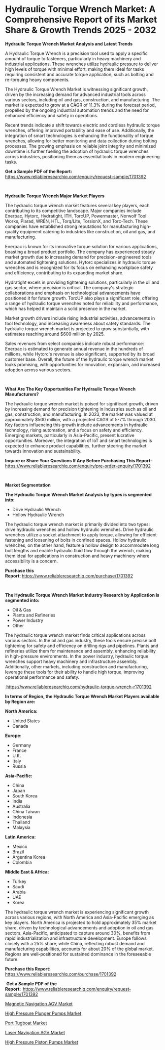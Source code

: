 <p><h1>Hydraulic Torque Wrench Market: A Comprehensive Report of its Market Share & Growth Trends 2025 - 2032</h1></p><p><strong>Hydraulic Torque Wrench Market Analysis and Latest Trends</strong></p>
<p><p>A Hydraulic Torque Wrench is a precision tool used to apply a specific amount of torque to fasteners, particularly in heavy machinery and industrial applications. These wrenches utilize hydraulic pressure to deliver high levels of torque with minimal effort, making them ideal for tasks requiring consistent and accurate torque application, such as bolting and re-torquing heavy components.</p><p>The Hydraulic Torque Wrench Market is witnessing significant growth, driven by the increasing demand for advanced industrial tools across various sectors, including oil and gas, construction, and manufacturing. The market is expected to grow at a CAGR of 11.3% during the forecast period, propelled by the ongoing industrial automation trends and the need for enhanced efficiency and safety in operations. </p><p>Recent trends indicate a shift towards electric and cordless hydraulic torque wrenches, offering improved portability and ease of use. Additionally, the integration of smart technologies is enhancing the functionality of torque wrenches, allowing for better monitoring and data collection during bolting processes. The growing emphasis on reliable joint integrity and minimized downtime is further fuelling the adoption of hydraulic torque wrenches across industries, positioning them as essential tools in modern engineering tasks.</p></p>
<p><strong>Get a Sample PDF of the Report:&nbsp;</strong> <a href="https://www.reliableresearchiq.com/enquiry/request-sample/1701392?utm_campaign=1876&utm_medium=2&utm_source=Github&utm_content=ia&utm_term=08042025&utm_id=hydraulic-torque-wrench">https://www.reliableresearchiq.com/enquiry/request-sample/1701392</a></p>
<p>&nbsp;</p>
<p><strong>Hydraulic Torque Wrench Major Market Players</strong></p>
<p><p>The hydraulic torque wrench market features several key players, each contributing to its competitive landscape. Major companies include Enerpac, Hytorc, Hydratight, ITH, TorcUP, Powermaster, Norwolf Tool Works, Plarad, WREN, HTL, Torq/Lite, TorsionX, and Torc-Tech. These companies have established strong reputations for manufacturing high-quality equipment catering to industries like construction, oil and gas, and manufacturing.</p><p>Enerpac is known for its innovative torque solution for various applications, boasting a broad product portfolio. The company has experienced steady market growth due to increasing demand for precision-engineered tools and automated tightening solutions. Hytorc specializes in hydraulic torque wrenches and is recognized for its focus on enhancing workplace safety and efficiency, contributing to its expanding market share.</p><p>Hydratight excels in providing tightening solutions, particularly in the oil and gas sector, where precision is critical. The company's strategic collaborations and emphasis on technological advancements have positioned it for future growth. TorcUP also plays a significant role, offering a range of hydraulic torque wrenches noted for reliability and performance, which has helped it maintain a solid presence in the market.</p><p>Market growth drivers include rising industrial activities, advancements in tool technology, and increasing awareness about safety standards. The hydraulic torque wrench market is projected to grow substantially, with estimates reaching around $600 million by 2025.</p><p>Sales revenues from select companies indicate robust performance: Enerpac is estimated to generate annual revenue in the hundreds of millions, while Hytorc's revenue is also significant, supported by its broad customer base. Overall, the future of the hydraulic torque wrench market looks promising, with opportunities for innovation, expansion, and increased adoption across various sectors.</p></p>
<p>&nbsp;</p>
<p><strong>What Are The Key Opportunities For Hydraulic Torque Wrench Manufacturers?</strong></p>
<p><p>The hydraulic torque wrench market is poised for significant growth, driven by increasing demand for precision tightening in industries such as oil and gas, construction, and manufacturing. In 2023, the market was valued at approximately $500 million, with a projected CAGR of 5-7% through 2030. Key factors influencing this growth include advancements in hydraulic technology, rising automation, and a focus on safety and efficiency. Emerging markets, particularly in Asia-Pacific, present lucrative opportunities. Moreover, the integration of IoT and smart technologies is expected to enhance product capabilities, further steering the market towards innovation and sustainability.</p></p>
<p><strong>Inquire or Share Your Questions If Any Before Purchasing This Report:</strong> <a href="https://www.reliableresearchiq.com/enquiry/pre-order-enquiry/1701392?utm_campaign=1876&utm_medium=2&utm_source=Github&utm_content=ia&utm_term=08042025&utm_id=hydraulic-torque-wrench">https://www.reliableresearchiq.com/enquiry/pre-order-enquiry/1701392</a></p>
<p>&nbsp;</p>
<p><strong>Market Segmentation</strong></p>
<p><strong>The Hydraulic Torque Wrench Market Analysis by types is segmented into:</strong></p>
<p><ul><li>Drive Hydraulic Wrench</li><li>Hollow Hydraulic Wrench</li></ul></p>
<p><p>The hydraulic torque wrench market is primarily divided into two types: drive hydraulic wrenches and hollow hydraulic wrenches. Drive hydraulic wrenches utilize a socket attachment to apply torque, allowing for efficient fastening and loosening of bolts in confined spaces. Hollow hydraulic wrenches, on the other hand, feature a hollow design to accommodate long bolt lengths and enable hydraulic fluid flow through the wrench, making them ideal for applications in construction and heavy machinery where accessibility is a concern.</p></p>
<p><strong>Purchase this Report:&nbsp;</strong><a href="https://www.reliableresearchiq.com/purchase/1701392?utm_campaign=1876&utm_medium=2&utm_source=Github&utm_content=ia&utm_term=08042025&utm_id=hydraulic-torque-wrench">https://www.reliableresearchiq.com/purchase/1701392</a></p>
<p>&nbsp;</p>
<p><strong>The Hydraulic Torque Wrench Market Industry Research by Application is segmented into:</strong></p>
<p><ul><li>Oil & Gas</li><li>Plants and Refineries</li><li>Power Industry</li><li>Other</li></ul></p>
<p><p>The hydraulic torque wrench market finds critical applications across various sectors. In the oil and gas industry, these tools ensure precise bolt tightening for safety and efficiency on drilling rigs and pipelines. Plants and refineries utilize them for maintenance and assembly, enhancing reliability in high-pressure environments. In the power industry, hydraulic torque wrenches support heavy machinery and infrastructure assembly. Additionally, other markets, including construction and manufacturing, leverage these tools for their ability to handle high torque, improving operational performance and safety.</p></p>
<p><a href="https://www.reliableresearchiq.com/hydraulic-torque-wrench-r1701392?utm_campaign=1876&utm_medium=2&utm_source=Github&utm_content=ia&utm_term=08042025&utm_id=hydraulic-torque-wrench">&nbsp;https://www.reliableresearchiq.com/hydraulic-torque-wrench-r1701392</a></p>
<p><strong>In terms of Region, the Hydraulic Torque Wrench Market Players available by Region are:</strong></p>
<p>
    <p> <strong> North America: </strong>
        <ul>
            <li>United States</li>
            <li>Canada</li>
        </ul>
        </p> 
    <p> <strong> Europe: </strong>
        <ul>
            <li>Germany</li>
            <li>France</li>
            <li>U.K.</li>
            <li>Italy</li>
            <li>Russia</li>
        </ul>
        </p> 
    <p> <strong> Asia-Pacific: </strong>
        <ul>
            <li>China</li>
            <li>Japan</li>
            <li>South Korea</li>
            <li>India</li>
            <li>Australia</li>
            <li>China Taiwan</li>
            <li>Indonesia</li>
            <li>Thailand</li>
            <li>Malaysia</li>
        </ul>
        </p> 
    <p> <strong> Latin America: </strong>
        <ul>
            <li>Mexico</li>
            <li>Brazil</li>
            <li>Argentina Korea</li>
            <li>Colombia</li>
        </ul>
        </p> 
    <p> <strong> Middle East & Africa: </strong>
        <ul>
            <li>Turkey</li>
            <li>Saudi</li>
            <li>Arabia</li>
            <li>UAE</li>
            <li>Korea</li>
        </ul>
    </p>
    </p>
<p><p>The hydraulic torque wrench market is experiencing significant growth across various regions, with North America and Asia-Pacific emerging as key players. North America is projected to hold approximately 35% market share, driven by technological advancements and adoption in oil and gas sectors. Asia-Pacific, anticipated to capture around 30%, benefits from rapid industrialization and infrastructure development. Europe follows closely with a 25% share, while China, reflecting robust demand and manufacturing capabilities, accounts for about 20% of the global market. Regions are well-positioned for sustained dominance in the foreseeable future.</p></p>
<p><strong>Purchase this Report: </strong><a href="https://www.reliableresearchiq.com/purchase/1701392?utm_campaign=1876&utm_medium=2&utm_source=Github&utm_content=ia&utm_term=08042025&utm_id=hydraulic-torque-wrench">https://www.reliableresearchiq.com/purchase/1701392</a></p>
<p>&nbsp;<strong>Get a Sample PDF of the Report:&nbsp;&nbsp;</strong><a href="https://www.reliableresearchiq.com/enquiry/request-sample/1701392?utm_campaign=1876&utm_medium=2&utm_source=Github&utm_content=ia&utm_term=08042025&utm_id=hydraulic-torque-wrench">https://www.reliableresearchiq.com/enquiry/request-sample/1701392</a></p>
<p><strong></strong></p>
<p><p><a href="https://github.com/latilsmickl8/Market-Research-Report-List-1/blob/main/magnetic-navigation-agv-market.md?utm_campaign=1876&utm_medium=2&utm_source=Github&utm_content=ia&utm_term=08042025&utm_id=hydraulic-torque-wrench">Magnetic Navigation AGV Market</a></p><p><a href="https://github.com/habyoneub/Market-Research-Report-List-1/blob/main/high-pressure-plunger-pumps-market.md?utm_campaign=1876&utm_medium=2&utm_source=Github&utm_content=ia&utm_term=08042025&utm_id=hydraulic-torque-wrench">High Pressure Plunger Pumps Market</a></p><p><a href="https://github.com/kemauteve/Market-Research-Report-List-1/blob/main/port-tugboat-market.md?utm_campaign=1876&utm_medium=2&utm_source=Github&utm_content=ia&utm_term=08042025&utm_id=hydraulic-torque-wrench">Port Tugboat Market</a></p><p><a href="https://github.com/haklagjbj/Market-Research-Report-List-1/blob/main/laser-navigation-agv-market.md?utm_campaign=1876&utm_medium=2&utm_source=Github&utm_content=ia&utm_term=08042025&utm_id=hydraulic-torque-wrench">Laser Navigation AGV Market</a></p><p><a href="https://github.com/drissahrouk/Market-Research-Report-List-1/blob/main/high-pressure-piston-pumps-market.md?utm_campaign=1876&utm_medium=2&utm_source=Github&utm_content=ia&utm_term=08042025&utm_id=hydraulic-torque-wrench">High Pressure Piston Pumps Market</a></p></p>